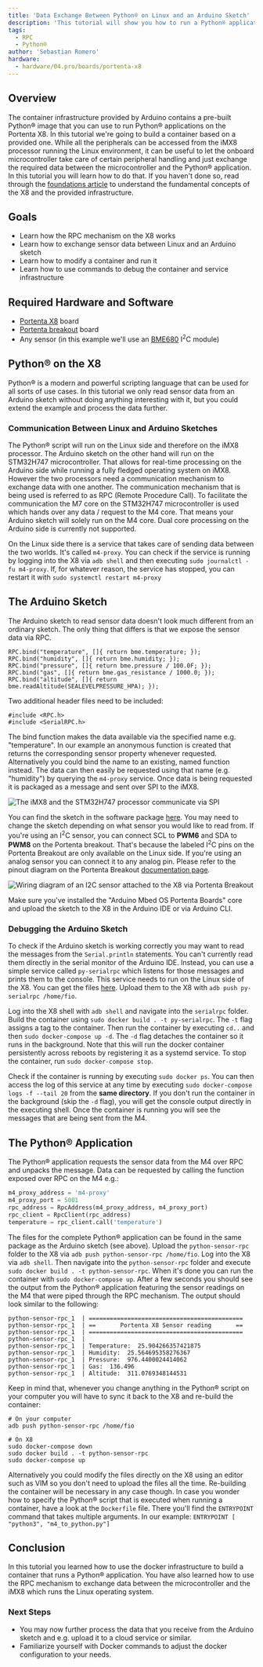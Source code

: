 ```yaml
---
title: 'Data Exchange Between Python® on Linux and an Arduino Sketch'
description: 'This tutorial will show you how to run a Python® application that exchanges data with an Arduino Sketch.'
tags:
  - RPC
  - Python®
author: 'Sebastian Romero'
hardware:
  - hardware/04.pro/boards/portenta-x8
---
```


## Overview

The container infrastructure provided by Arduino contains a pre-built Python® image that you can use to run Python® applications on the Portenta X8. In this tutorial we're going to build a container based on a provided one. While all the peripherals can be accessed from the iMX8 processor running the Linux environment, it can be useful to let the onboard microcontroller take care of certain peripheral handling and just exchange the required data between the microcontroller and the Python® application. In this tutorial you will learn how to do that. If you haven't done so, read through the [foundations article](/tutorials/portenta-x8/x8-fundamentals) to understand the fundamental concepts of the X8 and the provided infrastructure.

## Goals

- Learn how the RPC mechanism on the X8 works
- Learn how to exchange sensor data between Linux and an Arduino sketch
- Learn how to modify a container and run it
- Learn how to use commands to debug the container and service infrastructure

## Required Hardware and Software

- [Portenta X8](https://store.arduino.cc/products/portenta-x8) board
- [Portenta breakout](https://docs.arduino.cc/hardware/portenta-breakout) board
- Any sensor (in this example we'll use an [BME680](https://www.bosch-sensortec.com/products/environmental-sensors/gas-sensors/bme680/) I<sup>2</sup>C module)

## Python® on the X8

Python® is a modern and powerful scripting language that can be used for all sorts of use cases. In this tutorial we only read sensor data from an Arduino sketch without doing anything interesting with it, but you could extend the example and process the data further.

### Communication Between Linux and Arduino Sketches

The Python® script will run on the Linux side and therefore on the iMX8 processor. The Arduino sketch on the other hand will run on the STM32H747 microcontroller. That allows for real-time processing on the Arduino side while running a fully fledged operating system on iMX8. However the two processors need a communication mechanism to exchange data with one another. The communication mechanism that is being used is referred to as RPC (Remote Procedure Call). To facilitate the communication the M7 core on the STM32H747 microcontroller is used which hands over any data / request to the M4 core. That means your Arduino sketch will solely run on the M4 core. Dual core processing on the Arduino side is currently not supported.

On the Linux side there is a service that takes care of sending data between the two worlds. It's called `m4-proxy`. You can check if the service is running by logging into the X8 via `adb shell` and then executing `sudo journalctl -fu m4-proxy`. If, for whatever reason, the service has stopped, you can restart it with `sudo systemctl restart m4-proxy`

## The Arduino Sketch

The Arduino sketch to read sensor data doesn't look much different from an ordinary sketch. The only thing that differs is that we expose the sensor data via RPC.

```arduino
RPC.bind("temperature", []{ return bme.temperature; });
RPC.bind("humidity", []{ return bme.humidity; });
RPC.bind("pressure", []{ return bme.pressure / 100.0F; });
RPC.bind("gas", []{ return bme.gas_resistance / 1000.0; });
RPC.bind("altitude", []{ return bme.readAltitude(SEALEVELPRESSURE_HPA); });
```

Two additional header files need to be included:

```arduino
#include <RPC.h>
#include <SerialRPC.h>
```

The bind function makes the data available via the specified name e.g. "temperature". In our example an anonymous function is created that returns the corresponding sensor property whenever requested. Alternatively you could bind the name to an existing, named function instead. The data can then easily be requested using that name (e.g. "humidity") by querying the `m4-proxy` service. Once data is being requested it is packaged as a message and sent over SPI to the iMX8.

![The iMX8 and the STM32H747 processor communicate via SPI](assets/component-placement.svg)

You can find the sketch in the software package [here](assets/python-sensor-rpc.zip). You may need to change the sketch depending on what sensor you would like to read from. If you're using an I<sup>2</sup>C sensor, you can connect SCL to **PWM6** and SDA to **PWM8** on the Portenta breakout. That's because the labeled I<sup>2</sup>C pins on the Portenta Breakout are only available on the Linux side. If you're using an analog sensor you can connect it to any analog pin. Please refer to the pinout diagram on the Portenta Breakout [documentation page](/hardware/portenta-breakout).

![Wiring diagram of an I2C sensor attached to the X8 via Portenta Breakout](assets/sensor-wiring-breakout.svg)

Make sure you've installed the "Arduino Mbed OS Portenta Boards" core and upload the sketch to the X8 in the Arduino IDE or via Arduino CLI.

### Debugging the Arduino Sketch

To check if the Arduino sketch is working correctly you may want to read the messages from the `Serial.println` statements. You can't currently read them directly in the serial monitor of the Arduino IDE. Instead, you can use a simple service called `py-serialrpc` which listens for those messages and prints them to the console. This service needs to run on the Linux side of the X8. You can get the files [here](assets/py-serialrpc.zip). Upload them to the X8 with `adb push py-serialrpc /home/fio`.

Log into the X8 shell with `adb shell` and navigate into the `serialrpc` folder. Build the container using `sudo docker build . -t py-serialrpc`. The `-t` flag assigns a tag to the container. Then run the container by executing `cd..` and then `sudo docker-compose up -d`. The `-d` flag detaches the container so it runs in the background. Note that this will run the docker container persistently across reboots by registering it as a systemd service. To stop the container, run `sudo docker-compose stop`.

Check if the container is running by executing `sudo docker ps`. You can then access the log of this service at any time by executing `sudo docker-compose logs -f --tail 20` from the **same directory**. If you don't run the container in the background (skip the `-d` flag), you will get the console output directly in the executing shell. Once the container is running you will see the messages that are being sent from the M4.

## The Python® Application

The Python® application requests the sensor data from the M4 over RPC and unpacks the message. Data can be requested by calling the function exposed over RPC on the M4 e.g.:

```python
m4_proxy_address = 'm4-proxy'
m4_proxy_port = 5001
rpc_address = RpcAddress(m4_proxy_address, m4_proxy_port)
rpc_client = RpcClient(rpc_address)
temperature = rpc_client.call('temperature')
```

The files for the complete Python® application can be found in the same package as the Arduino sketch (see above). Upload the `python-sensor-rpc` folder to the X8 via `adb push python-sensor-rpc /home/fio`. Log into the X8 via `adb shell`. Then navigate into the `python-sensor-rpc` folder and execute `sudo docker build . -t python-sensor-rpc`. When it's done you can run the container with `sudo docker-compose up`. After a few seconds you should see the output from the Python® application featuring the sensor readings on the M4 that were piped through the RPC mechanism. The output should look similar to the following:

```
python-sensor-rpc_1  | ============================================
python-sensor-rpc_1  | ==       Portenta X8 Sensor reading       ==
python-sensor-rpc_1  | ============================================
python-sensor-rpc_1  |
python-sensor-rpc_1  | Temperature:  25.904266357421875
python-sensor-rpc_1  | Humidity:  25.564695358276367
python-sensor-rpc_1  | Pressure:  976.4400024414062
python-sensor-rpc_1  | Gas:  136.496
python-sensor-rpc_1  | Altitude:  311.0769348144531
```

 Keep in mind that, whenever you change anything in the Python® script on your computer you will have to sync it back to the X8 and re-build the container:

```
# On your computer
adb push python-sensor-rpc /home/fio

# On X8
sudo docker-compose down
sudo docker build . -t python-sensor-rpc
sudo docker-compose up
```

Alternatively you could modify the files directly on the X8 using an editor such as VIM so you don't need to upload the files all the time. Re-building the container will be necessary in any case though. In case you wonder how to specify the Python® script that is executed when running a container, have a look at the `Dockerfile` file. There you'll find the `ENTRYPOINT` command that takes multiple arguments. In our example: `ENTRYPOINT [ "python3", "m4_to_python.py"]`

## Conclusion

In this tutorial you learned how to use the docker infrastructure to build a container that runs a Python® application. You have also learned how to use the RPC mechanism to exchange data between the microcontroller and the iMX8 which runs the Linux operating system.

### Next Steps

- You may now further process the data that you receive from the Arduino sketch and e.g. upload it to a cloud service or similar.
- Familiarize yourself with Docker commands to adjust the docker configuration to your needs.